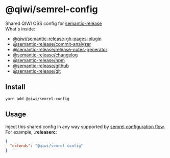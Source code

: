 # @qiwi/semrel-config
Shared QIWI OSS config for [semantic-release](https://github.com/semantic-release/semantic-release)  
What's inside:
* [@qiwi/semantic-release-gh-pages-plugin](https://github.com/qiwi/semantic-release-gh-pages-plugin)
* [@semantic-release/commit-analyzer](https://github.com/semantic-release/commit-analyzer)
* [@semantic-release/release-notes-generator](https://github.com/semantic-release/release-notes-generator)
* [@semantic-release/changelog](https://github.com/semantic-release/changelog)
* [@semantic-release/npm](https://github.com/semantic-release/npm)
* [@semantic-release/github](https://github.com/semantic-release/github)
* [@semantic-release/git](https://github.com/semantic-release/git)

## Install
```shell script
yarn add @qiwi/semrel-config
```

## Usage
Inject this shared config in any way supported by [semrel configuration flow](https://github.com/semantic-release/semantic-release/blob/master/docs/usage/configuration.md#configuration). For example, **.releaserc**:
```json
{
  "extends": "@qiwi/semrel-config"
}
```
